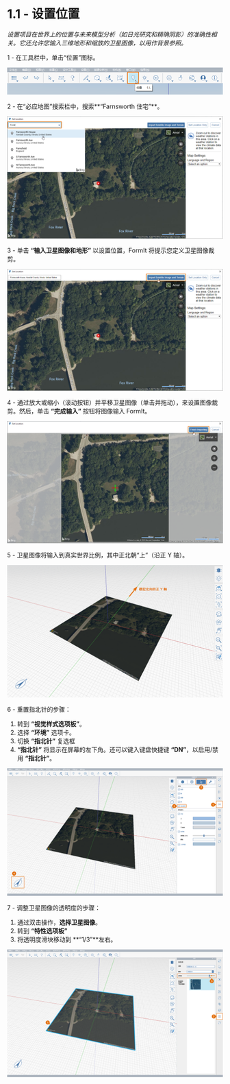 # 1.1 - 设置位置

_设置项目在世界上的位置与未来模型分析（如日光研究和精确阴影）的准确性相关。它还允许您输入三维地形和缩放的卫星图像，以用作背景参照。_

1 - 在工具栏中，单击“位置”图标。

![](<../../.gitbook/assets/0 (2).png>)

2 - 在“必应地图”搜索栏中，搜索**“Farnsworth 住宅”**。

![](<../../.gitbook/assets/1 (20).png>)

3 - 单击 **“输入卫星图像和地形”** 以设置位置，FormIt 将提示您定义卫星图像裁剪。

![](<../../.gitbook/assets/2 (13).png>)

4 - 通过放大或缩小（滚动按钮）并平移卫星图像（单击并拖动），来设置图像裁剪。然后，单击 **“完成输入”** 按钮将图像输入 FormIt。

![](<../../.gitbook/assets/3 (2).png>)

5 - 卫星图像将输入到真实世界比例，其中正北朝“上”（沿正 Y 轴）。

![](<../../.gitbook/assets/4 (14).png>)

6 - 重置指北针的步骤：

1. 转到 **“视觉样式选项板”**。
2. 选择 **“环境”** 选项卡。
3. 切换 **“指北针”** 复选框
4. **“指北针”** 将显示在屏幕的左下角。还可以键入键盘快捷键 **“DN”**，以启用/禁用 **“指北针”**。

![](<../../.gitbook/assets/5 (13).png>)

7 - 调整卫星图像的透明度的步骤：

1. 通过双击操作，**选择卫星图像**。
2. 转到 **“特性选项板”**
3. 将透明度滑块移动到 **“1/3”**左右。

![](<../../.gitbook/assets/6 (2).png>)
